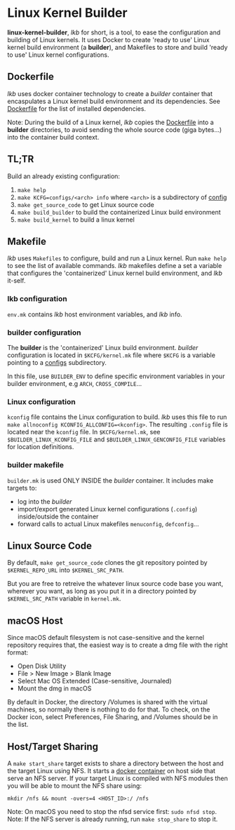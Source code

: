 # Linux Kernel Builder

**linux-kernel-builder**, *lkb* for short, is a tool, to ease the configuration
and building of Linux kernels. It uses Docker to create 'ready to use' Linux
kernel build environment (a **builder**), and Makefiles to store and build
'ready to use' Linux kernel configurations.

## Dockerfile
*lkb* uses docker container technology to create a *builder* container that
encaspulates a Linux kernel build environment and its dependencies.  See
[Dockerfile](Dockerfile) for the list of installed dependencies.

Note: During the build of a Linux kernel, *lkb* copies the
[Dockerfile](Dockerfile) into a **builder** directories, to avoid sending the
whole source code (giga bytes...) into the container build context.

## TL;TR
Build an already existing configuration:
1. `make help`
2. `make KCFG=configs/<arch> info` where `<arch>` is a subdirectory of
   [config](config)
3. `make get_source_code` to get Linux source code
3. `make build_builder` to build the containerized Linux build environment
4. `make build_kernel` to build a linux kernel

## Makefile
*lkb* uses `Makefiles` to configure, build and run a Linux kernel. Run `make
help` to see the list of available commands. *lkb* makefiles define a set a
variable that configures the 'containerized' Linux kernel build environment,
and *lkb* it-self.

### lkb configuration
`env.mk` contains *lkb* host environment variables, and *lkb* info.

### builder configuration
The **builder** is the 'containerized' Linux build environment. *builder*
configuration is located in `$KCFG/kernel.mk` file where `$KCFG` is a variable
pointing to a [configs](configs) subdirectory.

In this file, use `BUILDER_ENV` to define specific environment variables in
your builder environment, e.g `ARCH`, `CROSS_COMPILE`...

### Linux configuration
`kconfig` file contains the Linux configuration to build. *lkb* uses this file
to run `make allnoconfig KCONFIG_ALLCONFIG=<kconfig>`. The resulting `.config`
file is located near the `kconfig` file. In `$KCFG/kernel.mk`, see 
`$BUILDER_LINUX_KCONFIG_FILE` and `$BUILDER_LINUX_GENCONFIG_FILE` variables
for location definitions.

### builder makefile
`builder.mk` is used ONLY INSIDE the *builder* container. It includes make
targets to: 
- log into the *builder*
- import/export generated Linux kernel configurations (`.config`)
  inside/outside the container
- forward calls to actual Linux makefiles `menuconfig`, `defconfig`...

## Linux Source Code
By default, `make get_source_code` clones the git repository pointed by
`$KERNEL_REPO_URL` into `$KERNEL_SRC_PATH`.

But you are free to retreive the whatever linux source code base you want,
wherever you want, as long as you put it in a directory pointed by
`$KERNEL_SRC_PATH` variable in `kernel.mk`.

## macOS Host
Since macOS default filesystem is not case-sensitive and the kernel repository
requires that, the easiest way is to create a dmg file with the right format:

- Open Disk Utility
- File > New Image > Blank Image
- Select Mac OS Extended (Case-sensitive, Journaled)
- Mount the dmg in macOS

By default in Docker, the directory /Volumes is shared with the virtual
machines, so normally there is nothing to do for that. To check, on the Docker
icon, select Preferences, File Sharing, and /Volumes should be in the list.

## Host/Target Sharing
A `make start_share` target exists to share a directory between the host and
the target Linux using NFS. It starts a [docker
container](https://hub.docker.com/r/itsthenetwork/nfs-server-alpine) on host
side that serve an NFS server. If your target Linux is compiled with NFS
modules then you will be able to mount the NFS share using:

`mkdir /nfs && mount -overs=4 <HOST_ID>:/ /nfs`

Note: On macOS you need to stop the nfsd service first: `sudo nfsd stop`.
Note: If the NFS server is already running, run `make stop_share` to stop it.

